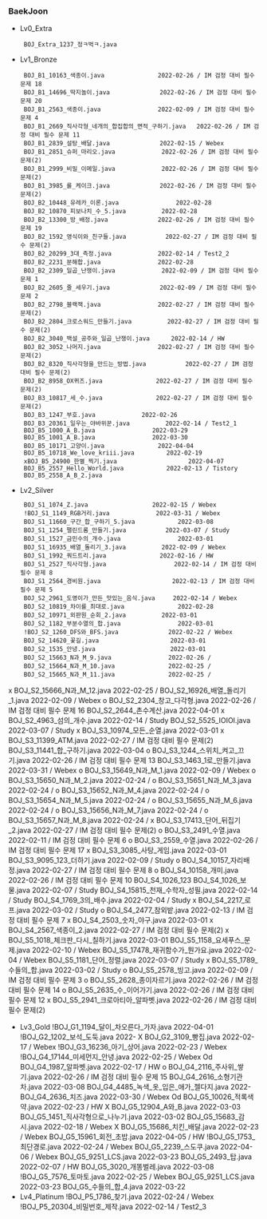 ### BaekJoon
 - Lv0_Extra

		BOJ_Extra_1237_정ㅋ벅ㅋ.java	
					
 - Lv1_Bronze
 
		BOJ_B1_10163_색종이.java				2022-02-26 / IM 검정 대비 필수 문제 18
		BOJ_B1_14696_딱지놀이.java				2022-02-26 / IM 검정 대비 필수 문제 20
		BOJ_B1_2563_색종이.java				2022-02-09 / IM 검정 대비 필수 문제 4
		BOJ_B1_2669_직사각형_네개의_합집합의_면적_구하기.java 	2022-02-26 / IM 검정 대비 필수 문제 11
		BOJ_B1_2839_설탕_배달.java				2022-02-15 / Webex
		BOJ_B1_2851_슈퍼_마리오.java				2022-02-26 / IM 검정 대비 필수 문제(2)
		BOJ_B1_2999_비밀_이메일.java				2022-02-26 / IM 검정 대비 필수 문제(2)
		BOJ_B1_3985_롤_케이크.java				2022-02-26 / IM 검정 대비 필수 문제(2)
		BOJ_B2_10448_유레카_이론.java				2022-02-28
		BOJ_B2_10870_피보나치_수_5.java			2022-02-28
		BOJ_B2_13300_방_배정.java				2022-02-26 / IM 검정 대비 필수 문제 19
		BOJ_B2_1592_영식이와_친구들.java			2022-02-27 / IM 검정 대비 필수 문제(2)
		BOJ_B2_20299_3대_측정.java				2022-02-14 / Test2_2
		BOJ_B2_2231_분해합.java				2022-02-28
		BOJ_B2_2309_일곱_난쟁이.java				2022-02-09 / IM 검정 대비 필수 문제 1
		BOJ_B2_2605_줄_세우기.java				2022-02-09 / IM 검정 대비 필수 문제 2
		BOJ_B2_2798_블랙잭.java				2022-02-27 / IM 검정 대비 필수 문제(2)
		BOJ_B2_2804_크로스워드_만들기.java			2022-02-27 / IM 검정 대비 필수 문제(2)
		BOJ_B2_3040_백설_공주와_일곱_난쟁이.java		2022-02-14 / HW
		BOJ_B2_3052_나머지.java				2022-02-27 / IM 검정 대비 필수 문제(2)
		BOJ_B2_8320_직사각형을_만드는_방법.java			2022-02-27 / IM 검정 대비 필수 문제(2)
		BOJ_B2_8958_OX퀴즈.java				2022-02-27 / IM 검정 대비 필수 문제(2)
		BOJ_B3_10817_세_수.java				2022-02-27 / IM 검정 대비 필수 문제(2)
		BOJ_B3_1247_부호.java				2022-02-26
		BOJ_B3_20361_일우는_야바위꾼.java			2022-02-14 / Test2_1
		BOJ_B5_1000_A_B.java				2022-03-29
		BOJ_B5_1001_A_B.java				2022-03-30
		BOJ_B5_10171_고양이.java				2022-04-04
		BOJ_B5_10718_We_love_kriii.java			2022-02-19
		xBOJ_B5_24900_한별_찍기.java					2022-04-07
		BOJ_B5_2557_Hello_World.java			2022-02-13 / Tistory
		BOJ_B5_2558_A_B_2.java

 - Lv2_Silver
 
		BOJ_S1_1074_Z.java					2022-02-15 / Webex
		!BOJ_S1_1149_RGB거리.java				2022-03-31 / Webex
		BOJ_S1_11660_구간_합_구하기_5.java			2022-03-08
		BOJ_S1_1254_팰린드롬_만들기.java			2022-03-07 / Study
		BOJ_S1_1527_금민수의_개수.java				2022-03-01
		BOJ_S1_16935_배열_돌리기_3.java			2022-02-09 / Webex
		BOJ_S1_1992_쿼드트리.java				2022-02-16 / HW
		BOJ_S1_2527_직사각형.java					2022-02-14 / IM 검정 대비 필수 문제 8
		BOJ_S1_2564_경비원.java					2022-02-13 / IM 검정 대비 필수 문제 5
		BOJ_S2_2961_도영이가_만든_맛있는_음식.java		2022-02-14 / Webex
		BOJ_S2_10819_차이를_최대로.java				2022-02-28
		BOJ_S2_10971_외판원_순회_2.java			2022-03-01
		BOJ_S2_1182_부분수열의_합.java				2022-03-01
		!BOJ_S2_1260_DFS와_BFS.java				2022-02-22 / Webex
		BOJ_S2_14620_꽃길.java					2022-03-01
		BOJ_S2_1535_안녕.java						2022-03-01
		BOJ_S2_15663_N과_M_9.java				2022-02-26 /
		BOJ_S2_15664_N과_M_10.java				2022-02-25 /
		BOJ_S2_15665_N과_M_11.java				2022-02-25 /
x		BOJ_S2_15666_N과_M_12.java				2022-02-25 /
		BOJ_S2_16926_배열_돌리기_1.java			2022-02-09 / Webex
o		BOJ_S2_2304_창고_다각형.java				2022-02-26 / IM 검정 대비 필수 문제 16
		BOJ_S2_2644_촌수계산.java					2022-04-01
x		BOJ_S2_4963_섬의_개수.java					2022-02-14 / Study
		BOJ_S2_5525_IOIOI.java					2022-03-07 / Study
x		BOJ_S3_10974_모든_순열.java				2022-03-01
x		BOJ_S3_11399_ATM.java					2022-02-27 / IM 검정 대비 필수 문제(2)
		BOJ_S3_11441_합_구하기.java				2022-03-04
o		BOJ_S3_1244_스위치_켜고_끄기.java			2022-02-26 / IM 검정 대비 필수 문제 13
		BOJ_S3_1463_1로_만들기.java				2022-03-31 / Webex
o		BOJ_S3_15649_N과_M_1.java				2022-02-09 / Webex
o		BOJ_S3_15650_N과_M_2.java				2022-02-24 / 
o		BOJ_S3_15651_N과_M_3.java				2022-02-24 /
o		BOJ_S3_15652_N과_M_4.java				2022-02-24 /
o		BOJ_S3_15654_N과_M_5.java				2022-02-24 /
o		BOJ_S3_15655_N과_M_6.java				2022-02-24 /
o		BOJ_S3_15656_N과_M_7.java				2022-02-24 /
o		BOJ_S3_15657_N과_M_8.java				2022-02-24 /
x		BOJ_S3_17413_단어_뒤집기_2.java			2022-02-27 / IM 검정 대비 필수 문제(2)
o		BOJ_S3_2491_수열.java						2022-02-11 / IM 검정 대비 필수 문제 6
o		BOJ_S3_2559_수열.java						2022-02-26 / IM 검정 대비 필수 문제 17
x		BOJ_S3_3085_사탕_게임.java					2022-03-01
		BOJ_S3_9095_123_더하기.java				2022-02-09 / Study
o		BOJ_S4_10157_자리배정.java					2022-02-27 / IM 검정 대비 필수 문제 8
o		BOJ_S4_10158_개미.java					2022-02-26 / IM 검정 대비 필수 문제 10
		BOJ_S4_1026_123
		BOJ_S4_1026_보물.java						2022-02-07 / Study
		BOJ_S4_15815_천재_수학자_성필.java			2022-02-14 / Study
		BOJ_S4_1769_3의_배수.java					2022-02-04 / Study
x		BOJ_S4_2217_로프.java		 				2022-03-02 / Study
o		BOJ_S4_2477_참외밭.java					2022-02-13 / IM 검정 대비 필수 문제 7
x		BOJ_S4_2503_숫자_야구.java					2022-03-01
x		BOJ_S4_2567_색종이_2.java					2022-02-27 / IM 검정 대비 필수 문제(2)
x		BOJ_S5_1018_체크판_다시_칠하기.java			2022-03-01
		BOJ_S5_1158_요세푸스_문제.java				2022-02-10 / Webex
		BOJ_S5_17478_재귀함수가_뭔가요.java			2022-02-04 / Webex
		BOJ_S5_1181_단어_정렬.java					2022-03-07 / Study
x		BOJ_S5_1789_수들의_합.java		 			2022-03-02 / Study
o		BOJ_S5_2578_빙고.java		 				2022-02-09 / IM 검정 대비 필수 문제 3
o		BOJ_S5_2628_종이자르기.java				2022-02-26 / IM 검정 대비 필수 문제 14
o		BOJ_S5_2635_수_이어가기.java				2022-02-26 / IM 검정 대비 필수 문제 12
x		BOJ_S5_2941_크로아티아_알파벳.java			2022-02-26 / IM 검정 대비 필수 문제(2)
 - Lv3_Gold
 		!BOJ_G1_1194_달이_차오른다_가자.java			2022-04-01
		!BOJ_G2_1202_보석_도둑.java				2022-
X		BOJ_G2_3109_빵집.java						2022-02-17 / Webex
		!BOJ_G3_16236_아기_상어.java				2022-02-23 / Webex
		!BOJ_G4_17144_미세먼지_안녕.java			2022-02-25 / Webex
Od		BOJ_G4_1987_알파벳.java					2022-02-17 / HW
o		BOJ_G4_2116_주사위_쌓기.java				2022-02-26 / IM 검정 대비 필수 문제 15
		BOJ_G4_2616_소형기관차.java				2022-03-08
		BOJ_G4_4485_녹색_옷_입은_애가_젤다지.java		2022-
		BOJ_G4_2636_치즈.java						2022-03-30 / Webex
Od		BOJ_G5_10026_적록색약.java					2022-02-23 / HW
X		BOJ_G5_12904_A와_B.java					2022-03-03
		BOJ_G5_1451_직사각형으로_나누기.java			2022-03-02
		BOJ_G5_15683_감시.java					2022-02-18 / Webex
X		BOJ_G5_15686_치킨_배달.java				2022-02-23 / Webex
		BOJ_G5_15961_회전_초밥.java				2022-04-05 / HW
		!BOJ_G5_1753_최단경로.java					2022-02-24 / Webex
		BOJ_G5_2239_스도쿠.java					2022-04-06 / Webex
		BOJ_G5_9251_LCS.java					2022-03-23
		BOJ_G5_2493_탑.java						2022-02-07 / HW
		BOJ_G5_3020_개똥벌레.java					2022-03-08
		!BOJ_G5_7576_토마토.java					2022-02-25 / Webex
		BOJ_G5_9251_LCS.java					2022-03-23
		BOJ_G5_수들의_합_4.java					2022-03-22
 - Lv4_Platinum
		!BOJ_P5_1786_찾기.java					2022-02-24 / Webex
		!BOJ_P5_20304_비밀번호_제작.java			2022-02-14 / Test2_3
